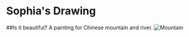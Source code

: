 # Sophia's Drawing
##Is it beautiful? A painting for Chinese mountain and river.
![Mountain](http://oh131rp9k.bkt.clouddn.com/image/drawing/278261847804472952.jpg)
